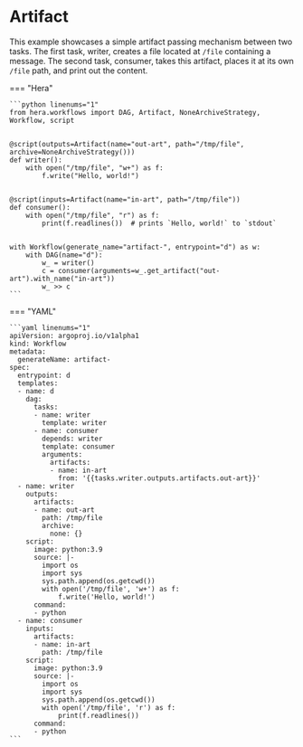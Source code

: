 # Artifact



This example showcases a simple artifact passing mechanism between two tasks.
The first task, writer, creates a file located at `/file` containing a message. The second
task, consumer, takes this artifact, places it at its own `/file` path, and print out the content.


=== "Hera"

    ```python linenums="1"
    from hera.workflows import DAG, Artifact, NoneArchiveStrategy, Workflow, script


    @script(outputs=Artifact(name="out-art", path="/tmp/file", archive=NoneArchiveStrategy()))
    def writer():
        with open("/tmp/file", "w+") as f:
            f.write("Hello, world!")


    @script(inputs=Artifact(name="in-art", path="/tmp/file"))
    def consumer():
        with open("/tmp/file", "r") as f:
            print(f.readlines())  # prints `Hello, world!` to `stdout`


    with Workflow(generate_name="artifact-", entrypoint="d") as w:
        with DAG(name="d"):
            w_ = writer()
            c = consumer(arguments=w_.get_artifact("out-art").with_name("in-art"))
            w_ >> c
    ```

=== "YAML"

    ```yaml linenums="1"
    apiVersion: argoproj.io/v1alpha1
    kind: Workflow
    metadata:
      generateName: artifact-
    spec:
      entrypoint: d
      templates:
      - name: d
        dag:
          tasks:
          - name: writer
            template: writer
          - name: consumer
            depends: writer
            template: consumer
            arguments:
              artifacts:
              - name: in-art
                from: '{{tasks.writer.outputs.artifacts.out-art}}'
      - name: writer
        outputs:
          artifacts:
          - name: out-art
            path: /tmp/file
            archive:
              none: {}
        script:
          image: python:3.9
          source: |-
            import os
            import sys
            sys.path.append(os.getcwd())
            with open('/tmp/file', 'w+') as f:
                f.write('Hello, world!')
          command:
          - python
      - name: consumer
        inputs:
          artifacts:
          - name: in-art
            path: /tmp/file
        script:
          image: python:3.9
          source: |-
            import os
            import sys
            sys.path.append(os.getcwd())
            with open('/tmp/file', 'r') as f:
                print(f.readlines())
          command:
          - python
    ```

